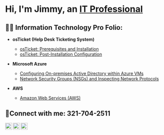 <h1>Hi, I'm Jimmy, an <a href="www.linkedin.com/in/jimmy-fevrier-67738585">IT Professional</a></h1>

<h2>👨‍💻 Information Technology Pro Folio:</h2>

- <b>osTicket (Help Desk Ticketing System)</b>
  - [osTicket: Prerequisites and Installation](https://github.com/Jimmyfevrier/osticket-prereqs.git)
  - [osTicket: Post-Installation Configuration](https://github.com/Jimmyfevrier/osTicket--Post-installation/blob/470b8d16f438f74d5bdd612cdba5d4df72b1fa9b/README.md)
 
- <b>Microsoft Azure</b>
  - [Configuring On-premises Active Directory within Azure VMs](https://github.com/Jimmyfevrier/Configuring-On-premises-Active-Directory-within-Azure-VMs.git)
  - [Network Security Groups (NSGs) and Inspecting Network Protocols](https://github.com/Jimmyfevrier/Network-Security-Groups-NSGs-and-Inspecting-Network-Protocols/blob/c3fc9c800e5a895dc67be940df64c2384cc870fc/README.md)

- <b>AWS</b>
  - [Amazon Web Services (AWS)](https://github.com/Jimmyfevrier/Amazon-Web-Services/blob/6ff9c2e2322bcc6c52e465dc80a3fa3074bb977f/README.md)
<h2>🤳Connect with me: 321-704-2511 </h2>

[<img align="left" alt="Josh | Twitter" width="22px" src="https://cdn.jsdelivr.net/npm/simple-icons@v3/icons/twitter.svg" />][twitter]
[<img align="left" alt="Josh | LinkedIn" width="22px" src="https://cdn.jsdelivr.net/npm/simple-icons@v3/icons/linkedin.svg" />][linkedin]
[<img align="left" alt="Josh | Instagram" width="22px" src="https://cdn.jsdelivr.net/npm/simple-icons@v3/icons/instagram.svg" />][instagram]

[twitter]: https://x.com/fevrier_ji38422
[instagram]: https://www.instagram.com/jimmyfevrier/?next=%2F
[linkedin]: https://www.linkedin.com/in/jimmy-fevrier-67738585/
